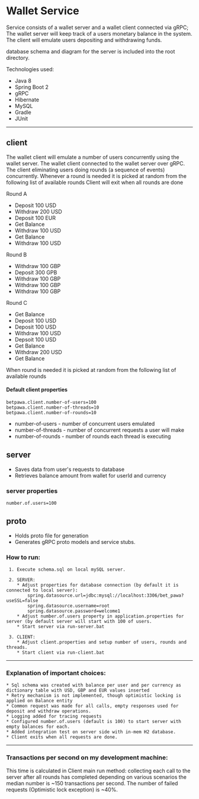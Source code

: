  

# Wallet Service


Service consists of a wallet server and a wallet client connected via gRPC; 
The wallet server will keep track of a users monetary balance in the system. 
The client will emulate users depositing and withdrawing funds.

database schema and diagram for the server is included into the root directory.

Technologies used:

*  Java 8
*  Spring Boot 2
*  gRPC
*  Hibernate
*  MySQL
*  Gradle
*  JUnit


---

## client

The wallet client will emulate a number of users concurrently using the wallet server. 
The wallet client connected to the wallet server over gRPC. 
The client eliminating users doing rounds (a sequence of events) concurrently. Whenever a round is needed it is picked at random from the following list of available rounds
Client will exit when all rounds are done

Round A
* Deposit 100 USD
* Withdraw 200 USD
* Deposit 100 EUR
* Get Balance
* Withdraw 100 USD
* Get Balance
* Withdraw 100 USD

Round B
* Withdraw 100 GBP
* Deposit 300 GPB
* Withdraw 100 GBP
* Withdraw 100 GBP
* Withdraw 100 GBP

Round C
* Get Balance
* Deposit 100 USD
* Deposit 100 USD
* Withdraw 100 USD
* Depsoit 100 USD
* Get Balance
* Withdraw 200 USD
* Get Balance

When round is needed it is picked at random from the following list of available rounds

#### Default client properties

```
betpawa.client.number-of-users=100
betpawa.client.number-of-threads=10
betpawa.client.number-of-rounds=10
```
* number-of-users - number of concurrent users emulated
* number-of-threads - number of concurrent requests a user will make
* number-of-rounds - number of rounds each thread is executing

  
## server

*  Saves data from user's requests to database
*  Retrieves balance amount from wallet for userId and currency

### server properties
```
number.of.users=100
```

## proto
    
*  Holds proto file for generation    
*  Generates gRPC proto models and service stubs. 

### How to run:
     1. Execute schema.sql on local mySQL server.
      
     2. SERVER:
        * Adjust properties for database connection (by default it is connected to local server):
            spring.datasource.url=jdbc:mysql://localhost:3306/bet_pawa?useSSL=false
            spring.datasource.username=root
            spring.datasource.password=welcome1
        * Adjust number.of.users property in application.properties for server (by default server will start with 100 of users.
        * Start server via run-server.bat
     
     3. CLIENT: 
        * Adjust client.properties and setup number of users, rounds and threads.
        * Start client via run-client.bat
---

### Explanation of important choices:
    * Sql schema was created with balance per user and per currency as dictionary table with USD, GBP and EUR values inserted
    * Retry mechanism is not implemented, though optimistic locking is applied on Balance entity
    * Common request was made for all calls, empty responses used for deposit and withdraw operations.
    * Logging added for tracing requests
    * Configured number.of.users (default is 100) to start server with empty balances for each.
    * Added integration test on server side with in-mem H2 database.
    * Client exits when all requests are done.
---

### Transactions per second on my development machine:

This time is calculated in Client main run method: collecting each call to the server  after all rounds has completed depending on various scenarios the median number is ~150 transactions per second.
The number of failed requests (Optimistic lock exception) is ~40%.
